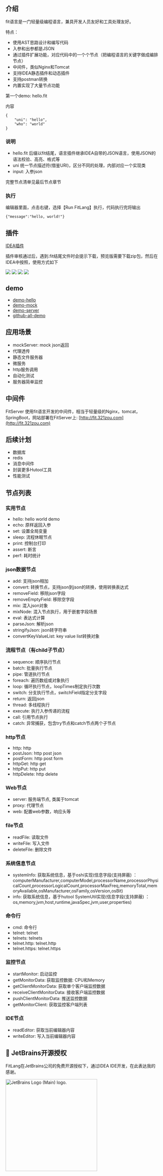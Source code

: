 ## 介绍

fit语言是一门轻量级编程语言，兼具开发人员友好和工具处理友好。

特点：

- 使用AST思路设计和编写代码
- 入参和出参都是JSON
- 通过插件扩展功能，对应代码中的一个个节点（把编程语言的关键字做成编排节点）
- 中间件，类似Nginx和Tomcat
- 支持IDEA静态插件和动态插件
- 支持postman转换
- 内置实现了大量节点功能

第一个demo: hello.fit

内容

```
{
    "uni": "hello",
    "who": "world"
}

```

### 说明

- hello.fit 后缀以fit结尾，语言插件继承IDEA自带的JSON语言，使用JSON的语法校验、高亮、格式等
- uni 统一节点描述符(借鉴URI)，区分不同的处理，内部对应一个实现类
- input: 入参json

完整节点清单见最后节点章节

### 执行

编辑器里面，点击右键，选择【Run FitLang】执行，代码执行完将输出

```
{"message":"hello, world!"}
```

## 插件

[IDEA插件](https://plugins.jetbrains.com/plugin/22593-fitlang/versions)

插件审核通过后，遇到.fit结尾文件时会提示下载，预览版需要下载zip包，然后在IDEA中按照，使用方式如下

![](https://plugins.jetbrains.com/files/22593/screenshot_cc167984-8557-41da-8211-36eeb5864633)
![](https://plugins.jetbrains.com/files/22593/screenshot_2ce2a61a-43b9-4569-bcc1-9d98e8b5f306)
![](https://plugins.jetbrains.com/files/22593/screenshot_573fe927-a2e3-4abf-b012-8c4a25029419)
![](https://plugins.jetbrains.com/files/22593/screenshot_610c35af-8ae6-45cd-a102-bf3b90a74745)

## demo

- [demo-hello](https://plugins.jetbrains.com/plugin/22593-fitlang/demo-hello)
- [demo-mock](https://plugins.jetbrains.com/plugin/22593-fitlang/demo-mock)
- [demo-server](https://plugins.jetbrains.com/plugin/22593-fitlang/demo-server)
- [github-all-demo](https://github.com/yanchangyou/fitlang-demo)

## 应用场景

- mockServer: mock json返回
- 代理透传
- 静态文件服务器
- 微服务
- http服务调用
- 自动化测试
- 服务器简单监控

## 中间件

FitServer 使用fit语言开发的中间件，相当于轻量级的Nginx，tomcat，SpringBoot，网站部署在FitServer上:
[http://fit.321zou.com](http://fit.321zou.com)

## 后续计划

- 数据库
- redis
- 消息中间件
- 封装更多Hutool工具
- 性能测试

## 节点列表

### 实用节点

- hello: hello world demo
- echo: 原样返回入参
- set: 设置全局变量
- sleep: 流程休眠节点
- print: 控制台打印
- assert: 断言
- perf: 耗时统计

### json数据节点

- add: 支持json相加
- convert: 转换节点，支持json到json的转换，使用转换表达式
- removeField: 移除json字段
- removeEmptyField: 移除空字段
- mix: 混入json对象
- mixNode: 混入节点执行，用于嵌套字段场景
- eval: 表达式计算
- parseJson: 解析json
- stringifyJson: json转字符串
- convertKeyValueList: key value list转换对象

### 流程节点（有child子节点）

- sequence: 顺序执行节点
- batch: 批量执行节点
- pipe: 管道执行节点
- foreach: 遍历数组或对象执行
- loop: 循环执行节点，loopTimes制定执行次数
- switch: 分支执行节点，switchField指定分支字段
- return: 返回json
- thread: 多线程执行
- execute: 执行入参传递的流程
- call: 引用节点执行
- catch: 异常捕获，包含try节点和catch节点两个子节点

### http节点

- http: http
- postJson: http post json
- postForm: http post form
- httpGet: http get
- httpPut: http put
- httpDelete: http delete

### Web节点

- server: 服务端节点, 类属于tomcat
- proxy: 代理节点
- web: 配置web参数，响应头等

### file节点

- readFile: 读取文件
- writeFile: 写入文件
- deleteFile: 删除文件

### 系统信息节点

- systemInfo: 获取系统信息，基于oshi实现(信息字段(支持屏蔽)
  ：computerManufacturer,computerModel,processorName,processorPhysicalCount,processorLogicalCount,processorMaxFreq,memoryTotal,memoryAvailable,osManufacturer,osFamily,osVersion,osBit)
- info: 获取系统信息，基于hutool SystemUtil实现(信息字段(支持屏蔽)
  ：os,memory,jvm,host,runtime,javaSpec,jvm,user,properties)

### 命令行

- cmd: 命令行
- telnet: telnet
- telnets: telnets
- telnet.http: telnet.http
- telnet.https: telnet.https

### 监控节点

- startMonitor: 启动监控
- getMonitorData: 获取监控数据: CPU和Memory
- getClientMonitorData: 获取单个客户端监控数据
- receiveClientMonitorData: 接收客户端监控数据
- pushClientMonitorData: 推送监控数据
- getMonitorClient: 获取监控客户端列表

### IDE节点

- readEditor: 获取当前编辑器内容
- writeEditor: 写入当前编辑器内容

## 🔋 JetBrains开源授权

FitLang在JetBrains公司的免费开源授权下，通过IDEA IDE开发，在此表达我的感谢。

<a href="https://jb.gg/OpenSourceSupport" target="_blank"><img src="https://resources.jetbrains.com/storage/products/company/brand/logos/jb_beam.png" alt="JetBrains Logo (Main) logo." width="300"></a>
